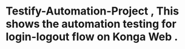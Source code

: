 # Testify-Automation-Project , This shows the automation testing for  login-logout flow on Konga Web .
